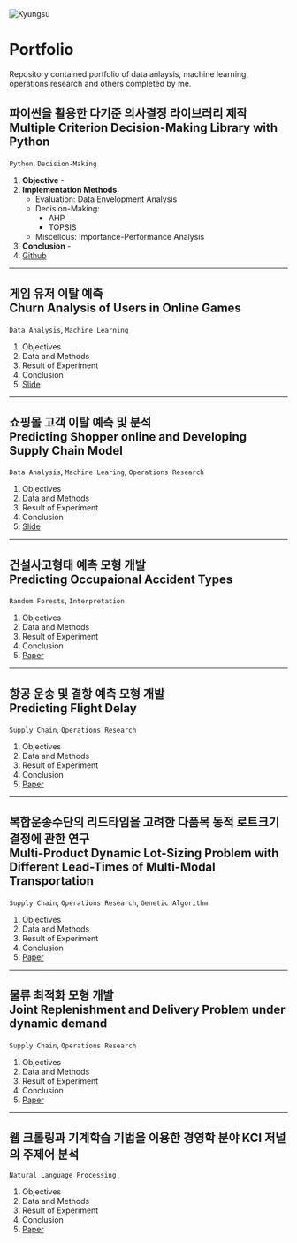 <img alt="Kyungsu" src="https://img.shields.io/badge/Created%20by-Kyungsu-orange.svg?style=flat&colorA=E1523D&colorB=blue" />

# Portfolio

Repository contained portfolio of data anlaysis, machine learning, operations research and others completed by me.

## 파이썬을 활용한 다기준 의사결정 라이브러리 제작<br>Multiple Criterion Decision-Making Library with Python

`Python`, `Decision-Making`

1. **Objective** - 
2. **Implementation Methods**
    * Evaluation: Data Envelopment Analysis
    * Decision-Making:
        * AHP
        * TOPSIS
    * Miscellous: Importance-Performance Analysis
4. **Conclusion** - 
5. [Github]()

---

## 게임 유저 이탈 예측<br>Churn Analysis of Users in Online Games

`Data Analysis`, `Machine Learning`

1. Objectives
2. Data and Methods
3. Result of Experiment
4. Conclusion
5. [Slide]()

---

## 쇼핑몰 고객 이탈 예측 및 분석<br>Predicting Shopper online and Developing Supply Chain Model

`Data Analysis`, `Machine Learing`, `Operations Research`

1. Objectives
2. Data and Methods
3. Result of Experiment
4. Conclusion
5. [Slide]()

---

## 건설사고형태 예측 모형 개발<br>Predicting Occupaional Accident Types

`Random Forests`, `Interpretation`

1. Objectives
2. Data and Methods
3. Result of Experiment
4. Conclusion
5. [Paper](https://www.sciencedirect.com/science/article/pii/S0925753519301110)

---

## 항공 운송 및 결항 예측 모형 개발<br>Predicting Flight Delay

`Supply Chain`, `Operations Research`

1. Objectives
2. Data and Methods
3. Result of Experiment
4. Conclusion
5. [Paper]()

---
## 복합운송수단의 리드타임을 고려한 다품목 동적 로트크기 결정에 관한 연구<br>Multi-Product Dynamic Lot-Sizing Problem with Different Lead-Times of Multi-Modal Transportation

`Supply Chain`, `Operations Research`, `Genetic Algorithm`

1. Objectives
2. Data and Methods
3. Result of Experiment
4. Conclusion
5. [Paper](http://www.papersearch.net/thesis/article.asp?key=3634070)

---
## 물류 최적화 모형 개발<br>Joint Replenishment and  Delivery Problem under dynamic demand

`Supply Chain`, `Operations Research`

1. Objectives
2. Data and Methods
3. Result of Experiment
4. Conclusion
5. [Paper]()

---
## 웹 크롤링과 기계학습 기법을 이용한 경영학 분야 KCI 저널의 주제어 분석<br>

`Natural Language Processing`

1. Objectives
2. Data and Methods
3. Result of Experiment
4. Conclusion
5. [Paper](https://www.dbpia.co.kr/journal/articleDetail?nodeId=NODE08011424)